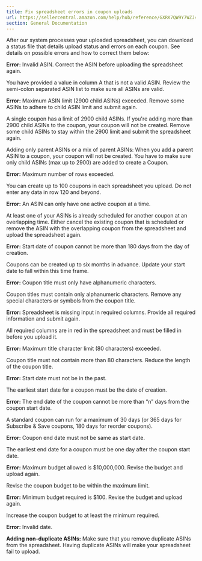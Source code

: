 ```yaml
---
title: Fix spreadsheet errors in coupon uploads
url: https://sellercentral.amazon.com/help/hub/reference/GXRK7QW9Y7WZJ4MM
section: General Documentation
---
```


After our system processes your uploaded spreadsheet, you can download a
status file that details upload status and errors on each coupon. See details
on possible errors and how to correct them below:

**Error:** Invalid ASIN. Correct the ASIN before uploading the spreadsheet
again.

You have provided a value in column A that is not a valid ASIN. Review the
semi-colon separated ASIN list to make sure all ASINs are valid.

**Error:** Maximum ASIN limit (2900 child ASINs) exceeded. Remove some ASINs
to adhere to child ASIN limit and submit again.

A single coupon has a limit of 2900 child ASINs. If you're adding more than
2900 child ASINs to the coupon, your coupon will not be created. Remove some
child ASINs to stay within the 2900 limit and submit the spreadsheet again.

Adding only parent ASINs or a mix of parent ASINs: When you add a parent ASIN
to a coupon, your coupon will not be created. You have to make sure only child
ASINs (max up to 2900) are added to create a Coupon.

**Error:** Maximum number of rows exceeded.

You can create up to 100 coupons in each spreadsheet you upload. Do not enter
any data in row 120 and beyond.

**Error:** An ASIN can only have one active coupon at a time.

At least one of your ASINs is already scheduled for another coupon at an
overlapping time. Either cancel the existing coupon that is scheduled or
remove the ASIN with the overlapping coupon from the spreadsheet and upload
the spreadsheet again.

**Error:** Start date of coupon cannot be more than 180 days from the day of
creation.

Coupons can be created up to six months in advance. Update your start date to
fall within this time frame.

**Error:** Coupon title must only have alphanumeric characters.

Coupon titles must contain only alphanumeric characters. Remove any special
characters or symbols from the coupon title.

**Error:** Spreadsheet is missing input in required columns. Provide all
required information and submit again.

All required columns are in red in the spreadsheet and must be filled in
before you upload it.

**Error:** Maximum title character limit (80 characters) exceeded.

Coupon title must not contain more than 80 characters. Reduce the length of
the coupon title.

**Error:** Start date must not be in the past.

The earliest start date for a coupon must be the date of creation.

**Error:** The end date of the coupon cannot be more than “n” days from the
coupon start date.

A standard coupon can run for a maximum of 30 days (or 365 days for Subscribe
& Save coupons, 180 days for reorder coupons).

**Error:** Coupon end date must not be same as start date.

The earliest end date for a coupon must be one day after the coupon start
date.

**Error:** Maximum budget allowed is $10,000,000. Revise the budget and upload
again.

Revise the coupon budget to be within the maximum limit.

**Error:** Minimum budget required is $100. Revise the budget and upload
again.

Increase the coupon budget to at least the minimum required.

**Error:** Invalid date.

****Adding non-duplicate ASINs:**** Make sure that you remove duplicate ASINs
from the spreadsheet. Having duplicate ASINs will make your spreadsheet fail
to upload.

